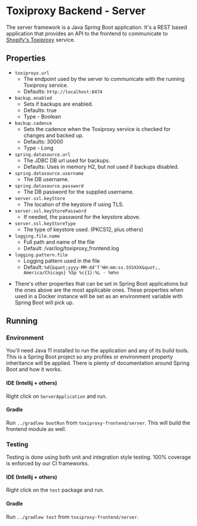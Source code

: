 # Toxiproxy Backend - Server

The server framework is a Java Spring Boot application. It's a REST based application that provides an API to the frontend to communicate to 
[Shopify's Toxiproxy](https://github.com/Shopify/toxiproxy) service. 

## Properties
* `toxiproyx.url`
  * The endpoint used by the server to communicate with the running Toxiproxy service. 
  * Defaults: `http://localhost:8474`
* `backup.enabled`
  * Sets if backups are enabled.
  * Defaults: true
  * Type - Boolean
* `backup.cadence`
  * Sets the cadence when the Toxiproxy service is checked for changes and backed up.
  * Defaults: 30000 
  * Type - Long 
* `spring.datasource.url`
  * The JDBC DB url used for backups.
  * Defaults: Uses in memory H2, but not used if backups disabled. 
* `spring.datasource.username`
  * The DB username.
* `spring.datasource.password`
  * The DB password for the supplied username. 
* `server.ssl.keyStore`
  * The location of the keystore if using TLS.
* `server.ssl.keyStorePassword`
  * If needed, the password for the keystore above. 
* `server.ssl.keyStoreType`
  * The type of keystore used. (PKCS12, plus others)
* `logging.file.name`
  * Full path and name of the file
  * Default: /var/log/toxiproxy_frontend.log
* `logging.pattern.file`
  * Logging pattern used in the file
  * Default: `%d{&quot;yyyy-MM-dd'T'HH:mm:ss.SSSXXX&quot;, America/Chicago} %5p %c{1}:%L - %m%n`
 
- There's other properties that can be set in Spring Boot applications but the ones above are the most applicable ones. These properties when used in
a Docker instance will be set as an environment variable with Spring Boot will pick up. 
  
## Running
### Environment

You'll need Java 11 installed to run the application and any of its build tools. This is a Spring Boot project so any profiles or environment property 
inheritance will be applied. There is plenty of documentation around Spring Boot and how it works.   

#### IDE (Intellij + others)
Right click on `ServerApplication` and run. 

#### Gradle
Run `../gradlew bootRun` from `toxiproxy-frontend/server`. This will build the frontend module as well.

### Testing

Testing is done using both unit and integration style testing. 100% coverage is enforced by our CI frameworks. 

#### IDE (Intellij + others)
Right click on the `test` package and run.  

#### Gradle
Run `../gradlew test` from `toxiproxy-frontend/server`.